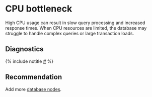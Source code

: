 # CPU bottleneck

High CPU usage can result in slow query processing and increased response times. When CPU resources are limited, the database may struggle to handle complex queries or large transaction loads.

## Diagnostics

{% include notitle [#](_includes/cpu-bottleneck.md) %}

## Recommendation

Add more [database nodes](../../../../concepts/glossary.md#database-node).